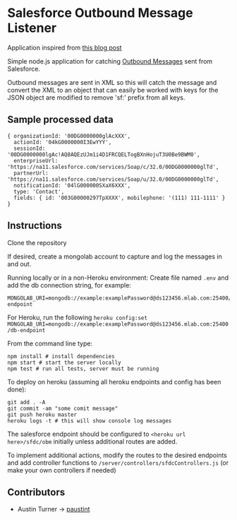 # Salesforce Outbound Message Listener

Application inspired from [this blog post](https://www.topcoder.com/blog/catching-salesforce-outbound-messages-with-nodejs/)

Simple node.js application for catching [Outbound Messages](https://developer.salesforce.com/page/Outbound_Messaging) sent from Salesforce.

Outbound messages are sent in XML so this will catch the message and convert the XML to an object that can easily be worked with
keys for the JSON object are modified to remove 'sf:' prefix from all keys.

## Sample processed data
```
{ organizationId: '00DG0000000glAcXXX',
  actionId: '04kG0000000I3EwYYY',
  sessionId: '00DG0000000lgAc!AQ8AQEzUJm1i4D1FRCQELTogBXnHojuT3U0Be9BWM0',
  enterpriseUrl: 'https://na11.salesforce.com/services/Soap/c/32.0/00DG0000000glTd',
  partnerUrl: 'https://na11.salesforce.com/services/Soap/u/32.0/00DG0000000glTd',
  notificationId: '04lG000000SXaX6XXX',
  type: 'Contact',
  fields: { id: '003G00000297TpXXXX', mobilephone: '(111) 111-1111' } }
```


## Instructions

Clone the repository

If desired, create a mongolab account to capture and log the messages in and out.

Running locally or in a non-Heroku environment: Create file named `.env` and add the db connection string, for example:

```
MONGOLAB_URI=mongodb://example:examplePassword@ds123456.mlab.com:25400/db-endpoint
```

For Heroku, run the following `heroku config:set MONGOLAB_URI=mongodb://example:examplePassword@ds123456.mlab.com:25400/db-endpoint`

From the command line type:

```
npm install # install dependencies
npm start # start the server locally
npm test # run all tests, server must be running
```

To deploy on heroku (assuming all heroku endpoints and config has been done):
```
git add . -A
git commit -am "some comit message"
git push heroku master
heroku logs -t # this will show console log messages
```

The salesforce endpoint should be configured to `<heroku url here>/sfdc/obm` initially unless additional routes are added.

To implement additional actions, modify the routes to the desired endpoints and add controller functions to `/server/controllers/sfdcControllers.js` (or make your own controllers if needed)

## Contributors
* Austin Turner -> [paustint](https://github.com/paustint)

